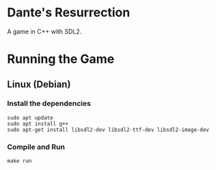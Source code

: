 # Dante's Resurrection

A game in C++ with SDL2.

# Running the Game

## Linux (Debian)

### Install the dependencies
	sudo apt update
	sudo apt install g++
	sudo apt-get install libsdl2-dev libsdl2-ttf-dev libsdl2-image-dev

### Compile and Run
	make run

